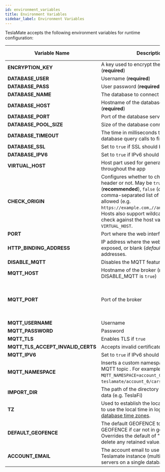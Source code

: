 ```yaml
---
id: environment_variables
title: Environment Variables
sidebar_label: Environment Variables
---
```


TeslaMate accepts the following environment variables for runtime configuration:

| Variable Name                     | Description                                                                                                                                                                                                                                                                                                      | Default Value                 |
|-----------------------------------|------------------------------------------------------------------------------------------------------------------------------------------------------------------------------------------------------------------------------------------------------------------------------------------------------------------| ----------------------------- |
| **ENCRYPTION_KEY**                | A key used to encrypt the Tesla API tokens (**required**)                                                                                                                                                                                                                                                        |                               |
| **DATABASE_USER**                 | Username (**required**)                                                                                                                                                                                                                                                                                          |                               |
| **DATABASE_PASS**                 | User password (**required**)                                                                                                                                                                                                                                                                                     |                               |
| **DATABASE_NAME**                 | The database to connect to (**required**)                                                                                                                                                                                                                                                                        |                               |
| **DATABASE_HOST**                 | Hostname of the database server (**required**)                                                                                                                                                                                                                                                                   |                               |
| **DATABASE_PORT**                 | Port of the database server                                                                                                                                                                                                                                                                                      | 5432                          |
| **DATABASE_POOL_SIZE**            | Size of the database connection pool                                                                                                                                                                                                                                                                             | 10                            |
| **DATABASE_TIMEOUT**              | The time in milliseconds to wait for database query calls to finish                                                                                                                                                                                                                                              | 60000                         |
| **DATABASE_SSL**                  | Set to `true` if SSL should be used                                                                                                                                                                                                                                                                              | false                         |
| **DATABASE_IPV6**                 | Set to `true` if IPv6 should be used                                                                                                                                                                                                                                                                             | false                         |
| **VIRTUAL_HOST**                  | Host part used for generating URLs throughout the app                                                                                                                                                                                                                                                            | localhost                     |
| **CHECK_ORIGIN**                  | Configures whether to check the origin header or not. May be `true` (**recommended**), `false` (_default_) or a comma-separated list of hosts that are allowed (e.g. `https://example.com,//another.com:8080`). Hosts also support wildcards. If `true`, it will check against the host value in `VIRTUAL_HOST`. | false                         |
| **PORT**                          | Port where the web interface is exposed                                                                                                                                                                                                                                                                          | 4000                          |
| **HTTP_BINDING_ADDRESS**          | IP address where the web interface is exposed, or blank (_default_) meaning all addresses.                                                                                                                                                                                                                       |                               |
| **DISABLE_MQTT**                  | Disables the MQTT feature if `true`                                                                                                                                                                                                                                                                              | false                         |
| **MQTT_HOST**                     | Hostname of the broker (**required** unless DISABLE_MQTT is `true`)                                                                                                                                                                                                                                              |                               |
| **MQTT_PORT**                     | Port of the broker                                                                                                                                                                                                                                                                                               | 1883 (8883 for MQTT over TLS) |
| **MQTT_USERNAME**                 | Username                                                                                                                                                                                                                                                                                                         |                               |
| **MQTT_PASSWORD**                 | Password                                                                                                                                                                                                                                                                                                         |                               |
| **MQTT_TLS**                      | Enables TLS if `true`                                                                                                                                                                                                                                                                                            | false                         |
| **MQTT_TLS_ACCEPT_INVALID_CERTS** | Accepts invalid certificates if `true`                                                                                                                                                                                                                                                                           | false                         |
| **MQTT_IPV6**                     | Set to `true` if IPv6 should be used                                                                                                                                                                                                                                                                             | false                         |
| **MQTT_NAMESPACE**                | Inserts a custom namespace into the MQTT topic . For example, with `MQTT_NAMESPACE=account_0`: `teslamate/account_0/cars/$car_id/state`.                                                                                                                                                                         |                               |
| **IMPORT_DIR**                    | The path of the directory for the import of data (e.g. TeslaFi)                                                                                                                                                                                                                                                  | ./import                      |
| **TZ**                            | Used to establish the local time zone, e.g. to use the local time in logs. See [List of tz database time zones](https://en.wikipedia.org/wiki/List_of_tz_database_time_zones).                                                                                                                                   |                               |
| **DEFAULT_GEOFENCE**              | The default GEOFENCE to send via GEOFENCE if car not in geofence. Overrides the default of "" which will delete any retained value.                                                                                                                                                                              | "" (no quotes)                |
| **ACCOUNT_EMAIL**                 | The account email to use with the Teslamate instance (multiple Teslamate servers on a single database)                                                                                                                                                                                                           | "" (no quotes)                |